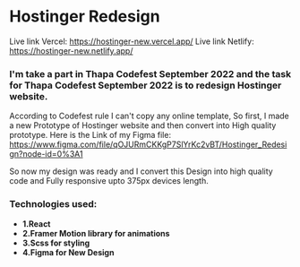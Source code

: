 # Hostinger Redesign
Live link Vercel: https://hostinger-new.vercel.app/
Live link Netlify: https://hostinger-new.netlify.app/

### I'm take a part in Thapa Codefest September 2022 and the task for Thapa Codefest September 2022 is to redesign Hostinger website.

According to Codefest rule I can't copy any online template, So first, I made a new Prototype of Hostinger website and then convert into High quality prototype. Here is the Link of my Figma file: https://www.figma.com/file/qOJURmCKKgP7SlYrKc2vBT/Hostinger_Redesign?node-id=0%3A1

So now my design was ready and I convert this Design into high quality code and Fully responsive upto 375px devices length.

### Technologies used:
  - **1.React**
  - **2.Framer Motion library for animations**
  - **3.Scss for styling**
  - **4.Figma for New Design**
